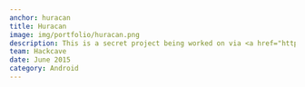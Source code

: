 ```yaml
---
anchor: huracan
title: Huracan
image: img/portfolio/huracan.png
description: This is a secret project being worked on via <a href="https://github.com/hackcave">hackcave hackers</a>. I have spend more time on this that all the other projects (other that auv) combined. I am not authorized to tell you what this project is about. I'd tell you I'd to kill you :P This is perhaps the first professional code that I have written. Its has taught me to appreciate code design and software architecture. Its about 6k lines of java code. Some of the things used in this project are Retrofit2, Dagger2, Jenkins CI, Google Support Libraries, Stetho, Reactive Java, Pretty Time, HtmlTextView. We are following MVVM to structure our code.
team: Hackcave
date: June 2015
category: Android
---
```

